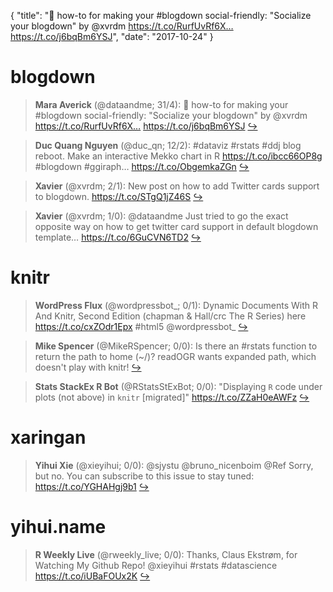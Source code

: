 {
  "title": "💫 how-to for making your #blogdown social-friendly: \"Socialize your blogdown\" by @xvrdm https://t.co/RurfUvRf6X… https://t.co/j6bqBm6YSJ",
  "date": "2017-10-24"
}

# blogdown

> **Mara Averick** (@dataandme; 31/4): 💫 how-to for making your #blogdown social-friendly: "Socialize your blogdown" by @xvrdm https://t.co/RurfUvRf6X… https://t.co/j6bqBm6YSJ  [&#8618;](https://twitter.com/xieyihui/status/922534606620053505)

<!-- -->


> **Duc Quang Nguyen** (@duc_qn; 12/2): #dataviz #rstats #ddj blog reboot. Make an interactive Mekko chart in R https://t.co/ibcc66OP8g #blogdown #ggiraph… https://t.co/ObgemkaZGn  [&#8618;](https://twitter.com/xieyihui/status/922434195162615809)

<!-- -->


> **Xavier** (@xvrdm; 2/1): New post on how to add Twitter cards support to blogdown. https://t.co/STgQ1jZ46S  [&#8618;](https://twitter.com/xieyihui/status/922481435017187328)

<!-- -->


> **Xavier** (@xvrdm; 1/0): @dataandme Just tried to go the exact opposite way on how to get twitter card support in default blogdown template… https://t.co/6GuCVN6TD2  [&#8618;](https://twitter.com/xieyihui/status/922482483832279040)

<!-- -->


# knitr

> **WordPress Flux** (@wordpressbot_; 0/1): Dynamic Documents With R And Knitr, Second Edition (chapman &amp; Hall/crc The R Series) here  https://t.co/cxZOdr1Epx #html5 @wordpressbot_  [&#8618;](https://twitter.com/xieyihui/status/922337156722581505)

<!-- -->


> **Mike Spencer** (@MikeRSpencer; 0/0): Is there an #rstats function to return the path to home (~/)? readOGR wants expanded path, which doesn't play with knitr!  [&#8618;](https://twitter.com/xieyihui/status/922390881642188802)

<!-- -->


> **Stats StackEx R Bot** (@RStatsStExBot; 0/0): "Displaying $\texttt{R}$ code under plots (not above) in $\texttt{knitr}$ [migrated]" https://t.co/ZZaH0eAWFz  [&#8618;](https://twitter.com/xieyihui/status/922387917879824385)

<!-- -->


# xaringan

> **Yihui Xie** (@xieyihui; 0/0): @sjystu @bruno_nicenboim @Ref Sorry, but no. You can subscribe to this issue to stay tuned: https://t.co/YGHAHgj9b1  [&#8618;](https://twitter.com/xieyihui/status/922282337139875840)

<!-- -->


# yihui.name

> **R Weekly Live** (@rweekly_live; 0/0): Thanks, Claus Ekstrøm, for Watching My Github Repo! @xieyihui #rstats #datascience https://t.co/iUBaFOUx2K  [&#8618;](https://twitter.com/xieyihui/status/922315315727536128)

<!-- -->


